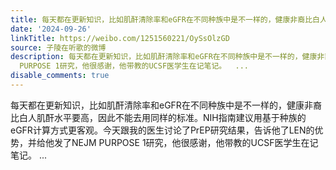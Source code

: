 ```yaml
---
title: 每天都在更新知识，比如肌酐清除率和eGFR在不同种族中是不一样的，健康非裔比白人肌酐水平要高，因此不能去用同样的标准。NIH指南建议用基于种族的eGFR计算方式...
date: '2024-09-26'
linkTitle: https://weibo.com/1251560221/OySsOlzGD
source: 子陵在听歌的微博
description: 每天都在更新知识，比如肌酐清除率和eGFR在不同种族中是不一样的，健康非裔比白人肌酐水平要高，因此不能去用同样的标准。NIH指南建议用基于种族的eGFR计算方式更客观。今天跟我的医生讨论了PrEP研究结果，告诉他了LEN的优势，并给他发了NEJM
  PURPOSE 1研究，他很感谢，他带教的UCSF医学生在记笔记。  ...
disable_comments: true
---
```

每天都在更新知识，比如肌酐清除率和eGFR在不同种族中是不一样的，健康非裔比白人肌酐水平要高，因此不能去用同样的标准。NIH指南建议用基于种族的eGFR计算方式更客观。今天跟我的医生讨论了PrEP研究结果，告诉他了LEN的优势，并给他发了NEJM PURPOSE 1研究，他很感谢，他带教的UCSF医学生在记笔记。  ...